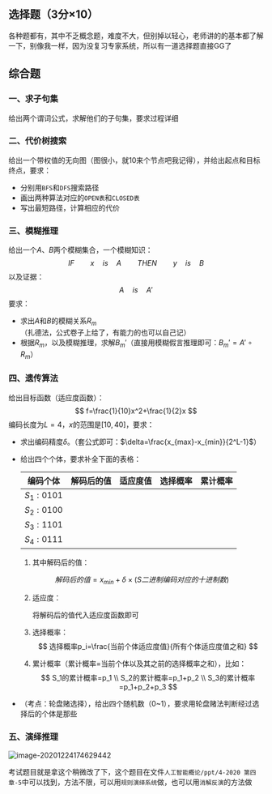 ## 选择题（3分$\times$10）

各种题都有，其中不乏概念题，难度不大，但别掉以轻心，老师讲的的基本都了解一下，别像我一样，因为没复习专家系统，所以有一道选择题直接GG了

## 综合题

### 一、求子句集

给出两个谓词公式，求解他们的子句集，要求过程详细

### 二、代价树搜索

给出一个带权值的无向图（图很小，就10来个节点吧我记得），并给出起点和目标终点，要求：

- 分别用`BFS`和`DFS`搜索路径
- 画出两种算法对应的`OPEN表`和`CLOSED表`
- 写出最短路径，计算相应的代价

### 三、模糊推理

给出一个$A、B$两个模糊集合，一个模糊知识：
$$
IF \qquad x\quad is\quad A\qquad THEN\qquad y\quad is\quad B
$$
以及证据：
$$
A\quad is \quad A'
$$
要求：

- 求出$A$和$B$的模糊关系$R_m$（扎德法，公式卷子上给了，有能力的也可以自己记）
- 根据$R_m$，以及模糊推理，求解$B_m'$（直接用模糊假言推理即可：$B_m'=A'\circ R_m$）

### 四、遗传算法

给出目标函数（适应度函数）：
$$
f=\frac{1}{10}x^2+\frac{1}{2}x
$$
编码长度为$L=4$，$x$的范围是$[10,40]$，要求：

- 求出编码精度$\delta$。（套公式即可：$\delta=\frac{x_{max}-x_{min}}{2^L-1}$）

- 给出四个个体，要求补全下面的表格：

  |  编码个体  | 解码后的值 | 适应度值 | 选择概率 | 累计概率 |
  | :--------: | :--------: | :------: | :------: | :------: |
  | $S_1:0101$ |            |          |          |          |
  | $S_2:0100$ |            |          |          |          |
  | $S_3:1101$ |            |          |          |          |
  | $S_4:0111$ |            |          |          |          |

  1. 其中解码后的值：

  $$
  解码后的值=x_{min}+\delta \times (S二进制编码对应的十进制数)
  $$

  2. 适应度：

     将解码后的值代入适应度函数即可

  3. 选择概率：
     $$
     选择概率p_i=\frac{当前个体适应度值}{所有个体适应度值之和}
     $$

  4. 累计概率（累计概率=当前个体以及其之前的选择概率之和），比如：
     $$
     S_1的累计概率=p_1 \\
     S_2的累计概率=p_1+p_2 \\
     S_3的累计概率=p_1+p_2+p_3
     $$

- （考点：轮盘赌选择），给出四个随机数（0~1），要求用轮盘赌法判断经过选择后的个体是那些

### 五、演绎推理

![image-20201224174629442](https://gitee.com/ranchongzhi/blog_images/raw/master/img/20201224192616.png)

考试题目就是拿这个稍微改了下，这个题目在文件`人工智能概论/ppt/4-2020 第四章-5`中可以找到，方法不限，可以用`规则演绎系统`做，也可以用`消解反演`的方法做